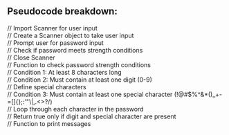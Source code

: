 <h2>Pseudocode breakdown:</h2>
// Import Scanner for user input </br>
// Create a Scanner object to take user input</br>
// Prompt user for password input</br>
// Check if password meets strength conditions</br>
// Close Scanner</br>
// Function to check password strength conditions</br>
// Condition 1: At least 8 characters long</br>
// Condition 2: Must contain at least one digit (0-9)</br>
// Define special characters</br>
// Condition 3: Must contain at least one special character (!@#$%^&*()_+-=[]{};:'"\|,.<>?/)</br>
// Loop through each character in the password</br>
// Return true only if digit and special character are present</br>
// Function to print messages
